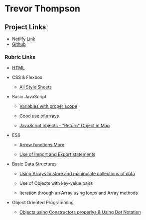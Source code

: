 # Trevor Thompson

## Project Links
* [Netlify Link](https://suspicious-shirley-92aa97.netlify.com/)
* [Github](https://github.com/10884500/crab90000)

### Rubric Links
* [HTML](https://github.com/10884500/crab90000)

* CSS & Flexbox
    * [All Style Sheets](https://github.com/10884500/crab90000/tree/master/style)


* Basic JavaScript
    * [Variables with proper scope](https://github.com/10884500/crab90000/blob/master/js/pokemon.js)

    * [Good use of arrays](https://github.com/10884500/crab90000/blob/master/js/pokemon.js)

    * [JavaScript objects - "Return" Object in Map](https://github.com/10884500/crab90000/blob/master/js/pokemon.js)


* ES6
    * [Arrow functions ](https://github.com/10884500/crab90000/blob/master/js/pokemon.js) [More](https://github.com/10884500/crab90000/blob/master/js/senators.js)

    * [Use of Import and Export statements](https://github.com/10884500/crab90000/blob/master/js/starwars.js)


* Basic Data Structures
    * [Using Arrays to store and manipulate collections of data](https://github.com/10884500/crab90000/blob/master/js/senators.js)

    * Use of Objects with key-value pairs

    * Iteration through an Array using loops and Array methods


* Object Oriented Programming
    * [Objects using Constructors properlys & Using Dot Notation](https://github.com/10884500/crab90000/blob/master/js/pokemon.js)
